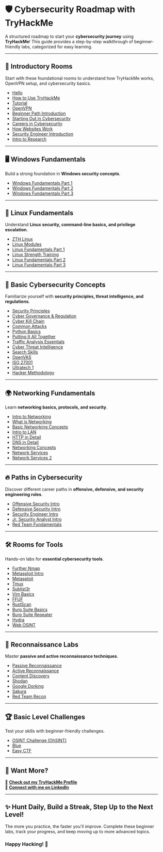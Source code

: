 # 🛡️ Cybersecurity Roadmap with TryHackMe  
A structured roadmap to start your **cybersecurity journey** using **TryHackMe**! This guide provides a step-by-step walkthrough of beginner-friendly labs, categorized for easy learning.  

---

## 📌 Introductory Rooms  
Start with these foundational rooms to understand how TryHackMe works, OpenVPN setup, and cybersecurity basics.  

- [Hello](https://tryhackme.com/room/hello)  
- [How to Use TryHackMe](https://tryhackme.com/room/howtousetryhackme)  
- [Tutorial](https://tryhackme.com/room/tutorial)  
- [OpenVPN](https://tryhackme.com/room/openvpn)  
- [Beginner Path Introduction](https://tryhackme.com/room/beginnerpathintro)  
- [Starting Out in Cybersecurity](https://tryhackme.com/room/startingoutincybersec)  
- [Careers in Cybersecurity](https://tryhackme.com/r/room/careersincyber)  
- [How Websites Work](https://tryhackme.com/r/room/howwebsiteswork)  
- [Security Engineer Introduction](https://tryhackme.com/r/room/securityengineerintro)  
- [Intro to Research](https://tryhackme.com/room/introtoresearch)  

---

## 🖥 Windows Fundamentals  
Build a strong foundation in **Windows security concepts**.  

- [Windows Fundamentals Part 1](https://tryhackme.com/room/windowsfundamentals1xbx)  
- [Windows Fundamentals Part 2](https://tryhackme.com/room/windowsfundamentals2x0x)  
- [Windows Fundamentals Part 3](https://tryhackme.com/room/windowsfundamentals3xzx)  

---

## 🐧 Linux Fundamentals  
Understand **Linux security, command-line basics, and privilege escalation**.  

- [ZTH Linux](https://tryhackme.com/room/zthlinux)  
- [Linux Modules](https://tryhackme.com/room/linuxmodules)  
- [Linux Fundamentals Part 1](https://tryhackme.com/room/linuxfundamentalspart1)  
- [Linux Strength Training](https://tryhackme.com/r/room/linuxstrengthtraining)  
- [Linux Fundamentals Part 2](https://tryhackme.com/room/linuxfundamentalspart2)  
- [Linux Fundamentals Part 3](https://tryhackme.com/room/linuxfundamentalspart3)  

---

## 🔑 Basic Cybersecurity Concepts  
Familiarize yourself with **security principles, threat intelligence, and regulations**.  

- [Security Principles](https://tryhackme.com/r/room/securityprinciples)  
- [Cyber Governance & Regulation](https://tryhackme.com/r/room/cybergovernanceregulation)  
- [Cyber Kill Chain](https://tryhackme.com/r/room/cyberkillchainzmt)  
- [Common Attacks](https://tryhackme.com/r/room/commonattacks)  
- [Python Basics](https://tryhackme.com/r/room/pythonbasics)  
- [Putting It All Together](https://tryhackme.com/r/room/puttingitalltogether)  
- [Traffic Analysis Essentials](https://tryhackme.com/r/room/trafficanalysisessentials)  
- [Cyber Threat Intelligence](https://tryhackme.com/r/room/cyberthreatintel)  
- [Search Skills](https://tryhackme.com/r/room/searchskills)  
- [OpenVAS](https://tryhackme.com/room/openvas)  
- [ISO 27001](https://tryhackme.com/room/iso27001)  
- [Ultratech 1](https://tryhackme.com/room/ultratech1)  
- [Hacker Methodology](https://tryhackme.com/room/hackermethodology)  

---

## 🌍 Networking Fundamentals  
Learn **networking basics, protocols, and security**.  

- [Intro to Networking](https://tryhackme.com/room/introtonetworking)  
- [What is Networking](https://tryhackme.com/room/whatisnetworking)  
- [Basic Networking Concepts](https://tryhackme.com/room/bpnetworking)  
- [Intro to LAN](https://tryhackme.com/room/introtolan)  
- [HTTP in Detail](https://tryhackme.com/room/httpindetail)  
- [DNS in Detail](https://tryhackme.com/room/dnsindetail)  
- [Networking Concepts](https://tryhackme.com/r/room/networkingconcepts)  
- [Network Services](https://tryhackme.com/r/room/networkservices)  
- [Network Services 2](https://tryhackme.com/r/room/networkservices2)  

---

## 🔥 Paths in Cybersecurity  
Discover different career paths in **offensive, defensive, and security engineering roles**.  

- [Offensive Security Intro](https://tryhackme.com/r/room/offensivesecurityintro)  
- [Defensive Security Intro](https://tryhackme.com/r/room/defensivesecurityintro)  
- [Security Engineer Intro](https://tryhackme.com/r/room/securityengineerintro)  
- [Jr. Security Analyst Intro](https://tryhackme.com/r/room/jrsecanalystintrouxo)  
- [Red Team Fundamentals](https://tryhackme.com/r/room/redteamfundamentals)  

---

## 🛠 Rooms for Tools  
Hands-on labs for **essential cybersecurity tools**.  

- [Further Nmap](https://tryhackme.com/room/furthernmap)  
- [Metasploit Intro](https://tryhackme.com/room/metasploitintro)  
- [Metasploit](https://tryhackme.com/room/rpmetasploit)  
- [Tmux](https://tryhackme.com/room/rptmux)  
- [Sublist3r](https://tryhackme.com/room/rpsublist3r)  
- [Vim Basics](https://tryhackme.com/room/toolboxvim)  
- [FFUF](https://tryhackme.com/room/ffuf)  
- [RustScan](https://tryhackme.com/room/rustscan)  
- [Burp Suite Basics](https://tryhackme.com/room/burpsuitebasics)  
- [Burp Suite Repeater](https://tryhackme.com/room/burpsuiterepeater)  
- [Hydra](https://tryhackme.com/room/hydra)  
- [Web OSINT](https://tryhackme.com/r/room/webosint)  

---

## 🎯 Reconnaissance Labs  
Master **passive and active reconnaissance techniques**.  

- [Passive Reconnaissance](https://tryhackme.com/room/passiverecon)  
- [Active Reconnaissance](https://tryhackme.com/room/activerecon)  
- [Content Discovery](https://tryhackme.com/room/contentdiscovery)  
- [Shodan](https://tryhackme.com/room/shodan.io)  
- [Google Dorking](https://tryhackme.com/room/googledorking)  
- [Sakura](https://tryhackme.com/room/sakura)  
- [Red Team Recon](https://tryhackme.com/room/redteamrecon)  

---

## 🏆 Basic Level Challenges  
Test your skills with beginner-friendly challenges.  

- [OSINT Challenge (OhSINT)](https://tryhackme.com/r/room/ohsint)  
- [Blue](https://tryhackme.com/r/room/blue)  
- [Easy CTF](https://tryhackme.com/r/room/easyctf)  

---

## 📢 Want More?  
🔗 **[Check out my TryHackMe Profile](https://tryhackme.com/r/p/RaghavDixit)**  
🔗 **[Connect with me on LinkedIn](https://www.linkedin.com/in/raghav-dixit-ba8265247)**  

---

## ✨ Hunt Daily, Build a Streak, Step Up to the Next Level!  
The more you practice, the faster you'll improve. Complete these beginner labs, track your progress, and keep moving up to more advanced topics.  

### **Happy Hacking!** 🔐
